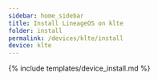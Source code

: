 ```yaml
---
sidebar: home_sidebar
title: Install LineageOS on klte
folder: install
permalink: /devices/klte/install
device: klte
---
```

{% include templates/device_install.md %}

